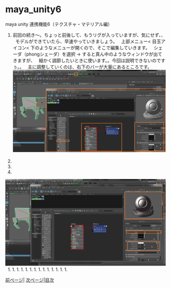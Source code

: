 # maya_unity6
maya unity 連携機能6（テクスチャ・マテリアル編）

1. 前回の続き～。ちょっと前後して、もうリグが入っていますが、気にせず、、  
モデルができていたら、早速やっていきましょう。  
上部メニュー< 目玉アイコン< 下のようなメニューが開くので、そこで編集していきます。  
シェーダ（phongシェーダ）を選択 → すると真ん中のようなウィンドウが出てきますが、  
細かく調節したいときに使います。。今回は説明できないのですぅ。。  
主に調整していくのは、右下のバーが大量にあるところです。  
![](https://raw.githubusercontent.com/175B005/image2/master/directionf4.jpg)  
1. 
1. 
1. 
![](https://raw.githubusercontent.com/175B005/maya_unity3/master/directionf5.jpg)  
1. 
1. 
1. 
1. 
1. 
1. 
1. 
1. 
1. 
1. 
1. 
1. 
1. 
1. 

[前ページ](https://github.com/175B005/maya_unity5)| [次ページ](https://github.com/175B005/maya_unity7)|[目次](https://github.com/175B005/maya_unity_index)

